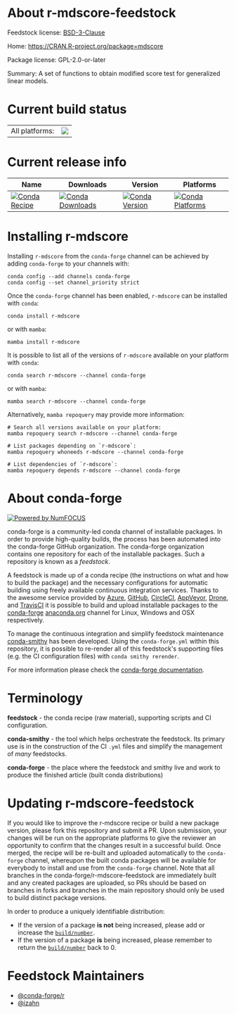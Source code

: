 About r-mdscore-feedstock
=========================

Feedstock license: [BSD-3-Clause](https://github.com/conda-forge/r-mdscore-feedstock/blob/main/LICENSE.txt)

Home: https://CRAN.R-project.org/package=mdscore

Package license: GPL-2.0-or-later

Summary: A set of functions to obtain modified score test for generalized linear models.

Current build status
====================


<table><tr><td>All platforms:</td>
    <td>
      <a href="https://dev.azure.com/conda-forge/feedstock-builds/_build/latest?definitionId=13365&branchName=main">
        <img src="https://dev.azure.com/conda-forge/feedstock-builds/_apis/build/status/r-mdscore-feedstock?branchName=main">
      </a>
    </td>
  </tr>
</table>

Current release info
====================

| Name | Downloads | Version | Platforms |
| --- | --- | --- | --- |
| [![Conda Recipe](https://img.shields.io/badge/recipe-r--mdscore-green.svg)](https://anaconda.org/conda-forge/r-mdscore) | [![Conda Downloads](https://img.shields.io/conda/dn/conda-forge/r-mdscore.svg)](https://anaconda.org/conda-forge/r-mdscore) | [![Conda Version](https://img.shields.io/conda/vn/conda-forge/r-mdscore.svg)](https://anaconda.org/conda-forge/r-mdscore) | [![Conda Platforms](https://img.shields.io/conda/pn/conda-forge/r-mdscore.svg)](https://anaconda.org/conda-forge/r-mdscore) |

Installing r-mdscore
====================

Installing `r-mdscore` from the `conda-forge` channel can be achieved by adding `conda-forge` to your channels with:

```
conda config --add channels conda-forge
conda config --set channel_priority strict
```

Once the `conda-forge` channel has been enabled, `r-mdscore` can be installed with `conda`:

```
conda install r-mdscore
```

or with `mamba`:

```
mamba install r-mdscore
```

It is possible to list all of the versions of `r-mdscore` available on your platform with `conda`:

```
conda search r-mdscore --channel conda-forge
```

or with `mamba`:

```
mamba search r-mdscore --channel conda-forge
```

Alternatively, `mamba repoquery` may provide more information:

```
# Search all versions available on your platform:
mamba repoquery search r-mdscore --channel conda-forge

# List packages depending on `r-mdscore`:
mamba repoquery whoneeds r-mdscore --channel conda-forge

# List dependencies of `r-mdscore`:
mamba repoquery depends r-mdscore --channel conda-forge
```


About conda-forge
=================

[![Powered by
NumFOCUS](https://img.shields.io/badge/powered%20by-NumFOCUS-orange.svg?style=flat&colorA=E1523D&colorB=007D8A)](https://numfocus.org)

conda-forge is a community-led conda channel of installable packages.
In order to provide high-quality builds, the process has been automated into the
conda-forge GitHub organization. The conda-forge organization contains one repository
for each of the installable packages. Such a repository is known as a *feedstock*.

A feedstock is made up of a conda recipe (the instructions on what and how to build
the package) and the necessary configurations for automatic building using freely
available continuous integration services. Thanks to the awesome service provided by
[Azure](https://azure.microsoft.com/en-us/services/devops/), [GitHub](https://github.com/),
[CircleCI](https://circleci.com/), [AppVeyor](https://www.appveyor.com/),
[Drone](https://cloud.drone.io/welcome), and [TravisCI](https://travis-ci.com/)
it is possible to build and upload installable packages to the
[conda-forge](https://anaconda.org/conda-forge) [anaconda.org](https://anaconda.org/)
channel for Linux, Windows and OSX respectively.

To manage the continuous integration and simplify feedstock maintenance
[conda-smithy](https://github.com/conda-forge/conda-smithy) has been developed.
Using the ``conda-forge.yml`` within this repository, it is possible to re-render all of
this feedstock's supporting files (e.g. the CI configuration files) with ``conda smithy rerender``.

For more information please check the [conda-forge documentation](https://conda-forge.org/docs/).

Terminology
===========

**feedstock** - the conda recipe (raw material), supporting scripts and CI configuration.

**conda-smithy** - the tool which helps orchestrate the feedstock.
                   Its primary use is in the construction of the CI ``.yml`` files
                   and simplify the management of *many* feedstocks.

**conda-forge** - the place where the feedstock and smithy live and work to
                  produce the finished article (built conda distributions)


Updating r-mdscore-feedstock
============================

If you would like to improve the r-mdscore recipe or build a new
package version, please fork this repository and submit a PR. Upon submission,
your changes will be run on the appropriate platforms to give the reviewer an
opportunity to confirm that the changes result in a successful build. Once
merged, the recipe will be re-built and uploaded automatically to the
`conda-forge` channel, whereupon the built conda packages will be available for
everybody to install and use from the `conda-forge` channel.
Note that all branches in the conda-forge/r-mdscore-feedstock are
immediately built and any created packages are uploaded, so PRs should be based
on branches in forks and branches in the main repository should only be used to
build distinct package versions.

In order to produce a uniquely identifiable distribution:
 * If the version of a package **is not** being increased, please add or increase
   the [``build/number``](https://docs.conda.io/projects/conda-build/en/latest/resources/define-metadata.html#build-number-and-string).
 * If the version of a package **is** being increased, please remember to return
   the [``build/number``](https://docs.conda.io/projects/conda-build/en/latest/resources/define-metadata.html#build-number-and-string)
   back to 0.

Feedstock Maintainers
=====================

* [@conda-forge/r](https://github.com/orgs/conda-forge/teams/r/)
* [@izahn](https://github.com/izahn/)

